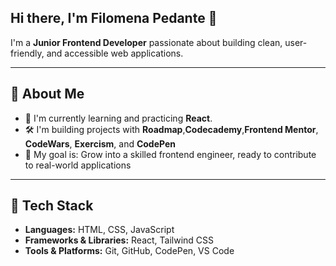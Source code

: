 ## Hi there, I'm Filomena Pedante 👋
I'm a **Junior Frontend Developer** passionate about building clean, user-friendly, and accessible web applications.  

---

## 🚀 About Me  
- 🌱 I'm currently learning and practicing **React**.  
- 🛠️ I'm building projects with **Roadmap**,**Codecademy**,**Frontend Mentor**, **CodeWars**, **Exercism**, and **CodePen**   
- 🎯 My goal is: Grow into a skilled frontend engineer, ready to contribute to real-world applications  

---

## 🧰 Tech Stack  
- **Languages:** HTML, CSS, JavaScript  
- **Frameworks & Libraries:** React, Tailwind CSS  
- **Tools & Platforms:** Git, GitHub, CodePen, VS Code


<!--
**P-Mena/P-Mena** is a ✨ _special_ ✨ repository because its `README.md` (this file) appears on your GitHub profile.

Here are some ideas to get you started:

- 🔭 I’m currently working on ...
- 🌱 I’m currently learning ...
- 👯 I’m looking to collaborate on ...
- 🤔 I’m looking for help with ...
- 💬 Ask me about ...
- 📫 How to reach me: ...
- 😄 Pronouns: ...
- ⚡ Fun fact: ...
-->
